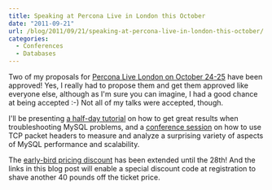 ```yaml
---
title: Speaking at Percona Live in London this October
date: "2011-09-21"
url: /blog/2011/09/21/speaking-at-percona-live-in-london-this-october/
categories:
  - Conferences
  - Databases
---
```

Two of my proposals for [Percona Live London on October 24-25](http://www.percona.com/live/london-2011/?discount=come-c-talk) have been approved! Yes, I really had to propose them and get them approved like everyone else, although as I'm sure you can imagine, I had a good chance at being accepted :-) Not all of my talks were accepted, though.

I'll be presenting [a half-day tutorial](http://www.percona.com/live/london-2011/tutorial/expert-troubleshooting/?discount=come-c-talk) on how to get great results when troubleshooting MySQL problems, and a [conference session](http://www.percona.com/live/london-2011/session/measuring-scalability-and-performance-with-tcp/?discount=come-c-talk) on how to use TCP packet headers to measure and analyze a surprising variety of aspects of MySQL performance and scalability.

The [early-bird pricing discount](http://www.percona.com/live/london-2011/?discount=come-c-talk) has been extended until the 28th! And the links in this blog post will enable a special discount code at registration to shave another 40 pounds off the ticket price.


